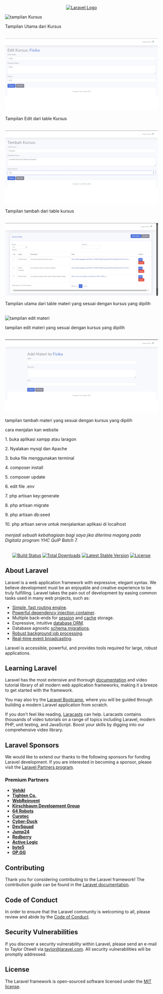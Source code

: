 <p align="center"><a href="https://laravel.com" target="_blank"><img src="https://raw.githubusercontent.com/laravel/art/master/logo-lockup/5%20SVG/2%20CMYK/1%20Full%20Color/laravel-logolockup-cmyk-red.svg" width="400" alt="Laravel Logo"></a></p>
<img src="./images/tampilan depan.img" alt="tampilan Kursus">
<p>Tampilan Utama dari Kursus</p>

<br>

<img src="./images/Tampilan edit kursus.jpg" alt="tampilan edit kursus">
<p>Tampilan Edit dari table Kursus</p>

<br>

<img src="./images/Tambah Data Kursus.jpg" alt="tampilan tambah kursus">
<p>Tampilan tambah dari table kursus</p>

<br>

<img src="./images/Tampilan Kursus.jpg" alt="tampilan kursus">
<p>Tampilan utama dari table materi yang sesuai dengan kursus yang dipilih</p>

<br>

<img src="./images/Tampilan edit Kursus" alt="tampilan edit materi">
<p>tampilan edit materi yang sesuai dengan kursus yang dipilih</p>

<br>

<img src="./images/tampilan Tambah Kursus.jpg" alt="tampilan tambah materi">
<p>tampilan tambah materi yang sesuai dengan kursus yang dipilih</p>

<p>cara menjalan kan website</p>

<p>1. buka aplikasi xampp atau laragon</p>
<p>2. Nyalakan mysql dan Apache</p>
<p>3. buka file menggunakan terminal</p>
<p>4. composer install</p>
<p>5. composer update</p>
<p>6. edit file .env</p>
<p>7. php artisan key:generate</p>
<p>8. php artisan migrate</p>
<p>9. php artisan db:seed</p>
<p>10. php artisan serve untuk menjalankan aplikasi di localhost</p>


<h6>menjadi sebuah kebahagiaan bagi saya jika diterima magang pada Digitaliz program YHC QuIP Batch 7.</h6>

<p align="center">
<a href="https://github.com/laravel/framework/actions"><img src="https://github.com/laravel/framework/workflows/tests/badge.svg" alt="Build Status"></a>
<a href="https://packagist.org/packages/laravel/framework"><img src="https://img.shields.io/packagist/dt/laravel/framework" alt="Total Downloads"></a>
<a href="https://packagist.org/packages/laravel/framework"><img src="https://img.shields.io/packagist/v/laravel/framework" alt="Latest Stable Version"></a>
<a href="https://packagist.org/packages/laravel/framework"><img src="https://img.shields.io/packagist/l/laravel/framework" alt="License"></a>
</p>

## About Laravel

Laravel is a web application framework with expressive, elegant syntax. We believe development must be an enjoyable and creative experience to be truly fulfilling. Laravel takes the pain out of development by easing common tasks used in many web projects, such as:

- [Simple, fast routing engine](https://laravel.com/docs/routing).
- [Powerful dependency injection container](https://laravel.com/docs/container).
- Multiple back-ends for [session](https://laravel.com/docs/session) and [cache](https://laravel.com/docs/cache) storage.
- Expressive, intuitive [database ORM](https://laravel.com/docs/eloquent).
- Database agnostic [schema migrations](https://laravel.com/docs/migrations).
- [Robust background job processing](https://laravel.com/docs/queues).
- [Real-time event broadcasting](https://laravel.com/docs/broadcasting).

Laravel is accessible, powerful, and provides tools required for large, robust applications.

## Learning Laravel

Laravel has the most extensive and thorough [documentation](https://laravel.com/docs) and video tutorial library of all modern web application frameworks, making it a breeze to get started with the framework.

You may also try the [Laravel Bootcamp](https://bootcamp.laravel.com), where you will be guided through building a modern Laravel application from scratch.

If you don't feel like reading, [Laracasts](https://laracasts.com) can help. Laracasts contains thousands of video tutorials on a range of topics including Laravel, modern PHP, unit testing, and JavaScript. Boost your skills by digging into our comprehensive video library.

## Laravel Sponsors

We would like to extend our thanks to the following sponsors for funding Laravel development. If you are interested in becoming a sponsor, please visit the [Laravel Partners program](https://partners.laravel.com).

### Premium Partners

- **[Vehikl](https://vehikl.com/)**
- **[Tighten Co.](https://tighten.co)**
- **[WebReinvent](https://webreinvent.com/)**
- **[Kirschbaum Development Group](https://kirschbaumdevelopment.com)**
- **[64 Robots](https://64robots.com)**
- **[Curotec](https://www.curotec.com/services/technologies/laravel/)**
- **[Cyber-Duck](https://cyber-duck.co.uk)**
- **[DevSquad](https://devsquad.com/hire-laravel-developers)**
- **[Jump24](https://jump24.co.uk)**
- **[Redberry](https://redberry.international/laravel/)**
- **[Active Logic](https://activelogic.com)**
- **[byte5](https://byte5.de)**
- **[OP.GG](https://op.gg)**

## Contributing

Thank you for considering contributing to the Laravel framework! The contribution guide can be found in the [Laravel documentation](https://laravel.com/docs/contributions).

## Code of Conduct

In order to ensure that the Laravel community is welcoming to all, please review and abide by the [Code of Conduct](https://laravel.com/docs/contributions#code-of-conduct).

## Security Vulnerabilities

If you discover a security vulnerability within Laravel, please send an e-mail to Taylor Otwell via [taylor@laravel.com](mailto:taylor@laravel.com). All security vulnerabilities will be promptly addressed.

## License

The Laravel framework is open-sourced software licensed under the [MIT license](https://opensource.org/licenses/MIT).
